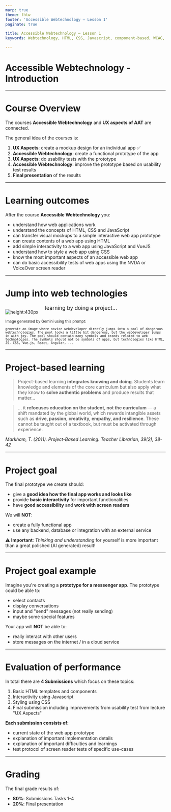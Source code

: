 ```yaml
---
marp: true
theme: fhtw
footer: 'Accessible Webtechnology – Lesson 1'
paginate: true

title: Accessible Webtechnology – Lesson 1
keywords: Webtechnology, HTML, CSS, Javascript, component-based, WCAG, Accessibility, NVDA

---
```


<!--
_paginate: skip
_footer: ''
_class : lead
-->

# Accessible Webtechnology - Introduction

---

# Course Overview

The courses **Accessible Webtechnology** and **UX aspects of AAT** are connected.

The general idea of the courses is:

1. **UX Aspects**: create a mockup design for an individual app ✅
2. **Accessible Webtechnology**: create a functional prototype of the app
3. **UX Aspects**: do usability tests with the prototype
4. **Accessible Webtechnology**: improve the prototype based on usability test results
5. **Final presentation** of the results

---

# Learning outcomes

After the course **Accessible Webtechnology** you:

- understand how web applications work
- understand the concepts of HTML, CSS and JavaScript
- can transfer visual mockups to a simple interactive web app prototype
- can create contents of a web app using HTML
- add simple interactivity to a web app using JavaScript and VueJS
- understand how to style a web app using CSS
- know the most important aspects of an accessible web app
- can do basic accessibility tests of web apps using the NVDA or VoiceOver screen reader

---

# Jump into web technologies

<div class="columns">
<div>

![height:430px](./img/Gemini_Generated_Image_e9r9b4e9r9b4e9r9.png)

</div>

<div>

<div class="mt-7"><big>learning by doing a project...</big></div>
</div>
</div>

<small>
Image generated by Gemini using this prompt:

`generate an image where novice webdeveloper directly jumps into a pool of dangerous webtechnologies. The pool looks a little bit dangerous, but the webdeveloper jumps in with joy. The pool should contain many symbols and brands related to web technologies. The symbols should not be symbols of apps, but technologies like HTML, JS, CSS, Vue.js, React, Angular, ...`

</small>

---

# Project-based learning

<blockquote>

Project-based learning **integrates knowing and doing**. Students learn knowledge and elements of the core curriculum but also apply what they know to **solve authentic problems** and produce results that matter...
</blockquote>

<blockquote>

... it **refocuses education on the student, not the curriculum** — a shift mandated by the global world, which rewards intangible assets such as **drive, passion, creativity, empathy, and resilience**. These cannot be taught out of a textbook, but must be activated through experience.
</blockquote>

<cite>Markham, T. (2011). Project-Based Learning. Teacher Librarian, 39(2), 38-42</cite>

---

# Project goal

The final prototype we create should:

* give a **good idea how the final app works and looks like**
* provide **basic interactivity** for important functionalities
* have **good accessibility** and **work with screen readers**

We will **NOT**:

- create a fully functional app
- use any backend, database or integration with an external service

<div class="box box-warn">
  ⚠️ <strong>Important</strong>: <em>Thinking and understanding</em> for yourself is more important than a great polished (AI generated) result!
</div>

---

# Project goal example

Imagine you're creating a **prototype for a messenger app**. The prototype could be able to:

- select contacts
- display conversations
- input and "send" messages (not really sending)
- maybe some special features

Your app will **NOT** be able to:

- really interact with other users
- store messages on the internet / in a cloud service

---

# Evaluation of performance

In total there are **4 Submissions** which focus on these topics:

1. Basic HTML templates and components
2. Interactivity using Javascript
3. Styling using CSS
4. Final submission including improvements from usability test from lecture "UX Aspects"

**Each submission consists of:**

* current state of the web app prototype
* explanation of important implementation details
* explanation of important difficulties and learnings
* test protocol of screen reader tests of specific use-cases

--- 
# Grading

The final grade results of:

* **80%**: Submissions Tasks 1-4
* **20%**: Final presentation